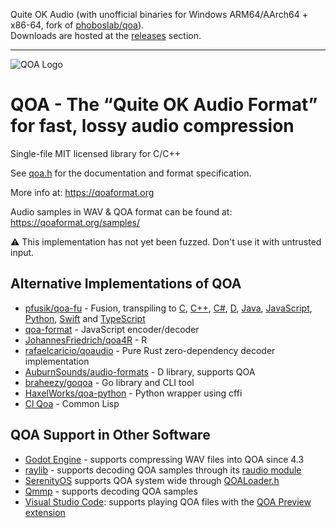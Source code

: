 Quite OK Audio (with unofficial binaries for Windows ARM64/AArch64 + x86-64, fork of [phoboslab/qoa](https://github.com/phoboslab/qoa)).  
Downloads are hosted at the [releases](https://github.com/theinstantmatrix/qoa/releases) section.

---

![QOA Logo](https://qoaformat.org/qoa-logo-new.svg)

# QOA - The “Quite OK Audio Format” for fast, lossy audio compression

Single-file MIT licensed library for C/C++

See [qoa.h](https://github.com/phoboslab/qoa/blob/master/qoa.h) for
the documentation and format specification.

More info at: https://qoaformat.org

Audio samples in WAV & QOA format can be found at: https://qoaformat.org/samples/


⚠️ This implementation has not yet been fuzzed. Don't use it with untrusted input.


## Alternative Implementations of QOA

- [pfusik/qoa-fu](https://github.com/pfusik/qoa-fu) - Fusion, transpiling to
[C](https://github.com/pfusik/qoa-fu/blob/master/transpiled/QOA.c),
[C++](https://github.com/pfusik/qoa-fu/blob/master/transpiled/QOA.cpp),
[C#](https://github.com/pfusik/qoa-fu/blob/master/transpiled/QOA.cs),
[D](https://github.com/pfusik/qoa-fu/blob/master/transpiled/QOA.d),
[Java](https://github.com/pfusik/qoa-fu/blob/master/transpiled/QOADecoder.java),
[JavaScript](https://github.com/pfusik/qoa-fu/blob/master/transpiled/QOA.js),
[Python](https://github.com/pfusik/qoa-fu/blob/master/transpiled/QOA.py),
[Swift](https://github.com/pfusik/qoa-fu/blob/master/transpiled/QOA.swift)
and [TypeScript](https://github.com/pfusik/qoa-fu/blob/master/transpiled/QOA.ts)
- [qoa-format](https://github.com/mattdesl/qoa-format) - JavaScript encoder/decoder
- [JohannesFriedrich/qoa4R](https://github.com/JohannesFriedrich/qoa4R) - R
- [rafaelcaricio/qoaudio](https://github.com/rafaelcaricio/qoaudio) - Pure Rust zero-dependency decoder implementation
- [AuburnSounds/audio-formats](https://github.com/AuburnSounds/audio-formats) - D library, supports QOA
- [braheezy/goqoa](https://github.com/braheezy/goqoa) - Go library and CLI tool
- [HaxelWorks/qoa-python](https://github.com/HaxelWorks/qoa-python) - Python wrapper using cffi
- [Cl Qoa](https://shinmera.github.io/cl-qoa/) - Common Lisp

## QOA Support in Other Software

- [Godot Engine](https://godotengine.org) - supports compressing WAV files into QOA since 4.3
- [raylib](https://github.com/raysan5/raylib) - supports decoding QOA samples through its [raudio module](https://github.com/raysan5/raylib/blob/master/src/raudio.c)
- [SerenityOS](https://github.com/SerenityOS/serenity) supports QOA system wide through [QOALoader.h](https://github.com/SerenityOS/serenity/blob/master/Userland/Libraries/LibAudio/QOALoader.h)
- [Qmmp](https://github.com/TTK-qmmp/qmmp-qoa) - supports decoding QOA samples
- [Visual Studio Code](https://github.com/microsoft/vscode): supports playing QOA files with the [QOA Preview extension](https://github.com/braheezy/vscode-qoa-preview)
